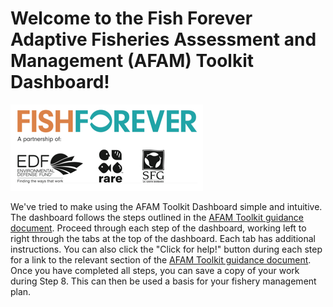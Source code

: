 # Welcome to the Fish Forever Adaptive Fisheries Assessment and Management (AFAM) Toolkit Dashboard!

![](FF_Logo.png)

We've tried to make using the AFAM Toolkit Dashboard simple and intuitive. The dashboard follows the steps outlined in the <a href="_book/welcome.html" target="_blank">AFAM Toolkit guidance document</a>. Proceed through each step of the dashboard, working left to right through the tabs at the top of the dashboard. Each tab has additional instructions. You can also click the "Click for help!" button during each step for a link to the relevant section of the <a href="_book/welcome.html" target="_blank">AFAM Toolkit guidance document</a>. Once you have completed all steps, you can save a copy of your work during Step 8. This can then be used a basis for your fishery management plan.


